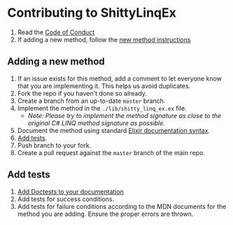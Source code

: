 # Contributing to ShittyLinqEx

1. Read the [Code of Conduct](./code_of_conduct.md)
1. If adding a new method, follow the [new method instructions](#adding-a-new-method)

## Adding a new method

1. If an issue exists for this method, add a comment to let everyone know that you are implementing it. This helps us avoid duplicates.
1. Fork the repo if you haven't done so already.
1. Create a branch from an up-to-date `master` branch.
1. Implement the method in the `./lib/shitty_linq_ex.ex` file.
    - _Note: Please try to implement the method signature as close to the original C# LINQ method signature as possible._
1. Document the method using standard [Elixir documentation syntax](https://hexdocs.pm/elixir/writing-documentation.html).
1. [Add tests](#add-tests).
1. Push branch to your fork.
1. Create a pull request against the `master` branch of the main repo.

## Add tests

1. [Add Doctests to your documentation](https://hexdocs.pm/elixir/writing-documentation.html#doctests)
1. Add tests for success conditions.
1. Add tests for failure conditions according to the MDN documents for the method you are adding. Ensure the proper errors are thrown.
